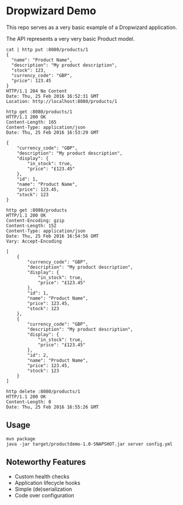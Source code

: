 # Dropwizard Demo

This repo serves as a very basic example of a Dropwizard application.

The API represents a very very basic Product model.

    cat | http put :8080/products/1
    {
      "name": "Product Name",
      "description": "My product description",
      "stock": 123,
      "currency_code": "GBP",
      "price": 123.45
    }
    HTTP/1.1 204 No Content
    Date: Thu, 25 Feb 2016 16:52:31 GMT
    Location: http://localhost:8080/products/1

    http get :8080/products/1
    HTTP/1.1 200 OK
    Content-Length: 165
    Content-Type: application/json
    Date: Thu, 25 Feb 2016 16:53:29 GMT

    {
        "currency_code": "GBP",
        "description": "My product description",
        "display": {
            "in_stock": true,
            "price": "£123.45"
        },
        "id": 1,
        "name": "Product Name",
        "price": 123.45,
        "stock": 123
    }

    http get :8080/products
    HTTP/1.1 200 OK
    Content-Encoding: gzip
    Content-Length: 152
    Content-Type: application/json
    Date: Thu, 25 Feb 2016 16:54:56 GMT
    Vary: Accept-Encoding

    [
        {
            "currency_code": "GBP",
            "description": "My product description",
            "display": {
                "in_stock": true,
                "price": "£123.45"
            },
            "id": 1,
            "name": "Product Name",
            "price": 123.45,
            "stock": 123
        },
        {
            "currency_code": "GBP",
            "description": "My product description",
            "display": {
                "in_stock": true,
                "price": "£123.45"
            },
            "id": 2,
            "name": "Product Name",
            "price": 123.45,
            "stock": 123
        }
    ]

    http delete :8080/products/1
    HTTP/1.1 200 OK
    Content-Length: 0
    Date: Thu, 25 Feb 2016 16:55:26 GMT

## Usage

    mvn package
    java -jar target/productdemo-1.0-SNAPSHOT.jar server config.yml

## Noteworthy Features

- Custom health checks
- Application lifecycle hooks
- Simple (de)serialization
- Code over configuration
